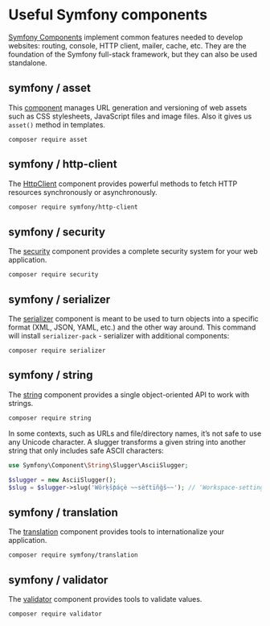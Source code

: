 # Useful Symfony components

[Symfony Components](https://symfony.com/doc/current/components/index.html) implement common features needed to develop websites: routing, console, HTTP client, mailer, cache, etc. 
They are the foundation of the Symfony full-stack framework, but they can also be used standalone.

## symfony / asset

This [component](https://github.com/symfony/asset) manages URL generation and versioning 
of web assets such as CSS stylesheets, JavaScript files and image files.
Also it gives us `asset()` method in templates.

```
composer require asset
```

## symfony / http-client

The [HttpClient](https://github.com/symfony/http-client) component provides powerful methods to fetch HTTP resources synchronously or asynchronously.

```bash
composer require symfony/http-client
```

## symfony / security

The [security](https://github.com/symfony/security) component provides a complete security system for your web application.

```
composer require security
```

## symfony / serializer

The [serializer](https://github.com/symfony/serializer) component is meant to be used to turn objects into a specific format (XML, JSON, YAML, etc.) and the other way around. This command will install `serializer-pack` - serializer with additional components:

```
composer require serializer
```

## symfony / string

The [string](https://symfony.com/doc/current/components/string.html) component provides a single object-oriented API to work with strings.

```bash
composer require string
```
In some contexts, such as URLs and file/directory names, it’s not safe to use any Unicode character. A slugger transforms a given string into another string that only includes safe ASCII characters:

```php
use Symfony\Component\String\Slugger\AsciiSlugger;

$slugger = new AsciiSlugger();
$slug = $slugger->slug('Wôrķšƥáçè ~~sèťtïñğš~~'); // 'Workspace-settings'
```

## symfony / translation

The [translation](https://github.com/symfony/translation) component provides tools to internationalize your application.

```
composer require symfony/translation
```

## symfony / validator

The [validator](https://github.com/symfony/validator) component provides tools to validate values.

```
composer require validator
```
